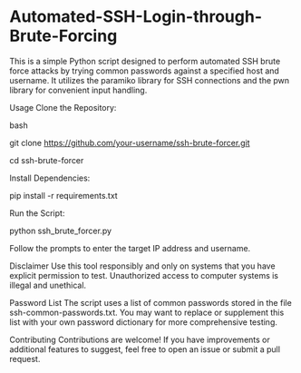 # Automated-SSH-Login-through-Brute-Forcing

This is a simple Python script designed to perform automated SSH brute force attacks by trying common passwords against a specified host and username. It utilizes the paramiko library for SSH connections and the pwn library for convenient input handling.

Usage
Clone the Repository:

bash

git clone https://github.com/your-username/ssh-brute-forcer.git

cd ssh-brute-forcer

Install Dependencies:

pip install -r requirements.txt

Run the Script:



python ssh_brute_forcer.py

Follow the prompts to enter the target IP address and username.

Disclaimer
Use this tool responsibly and only on systems that you have explicit permission to test. Unauthorized access to computer systems is illegal and unethical.

Password List
The script uses a list of common passwords stored in the file ssh-common-passwords.txt. You may want to replace or supplement this list with your own password dictionary for more comprehensive testing.

Contributing
Contributions are welcome! If you have improvements or additional features to suggest, feel free to open an issue or submit a pull request.
